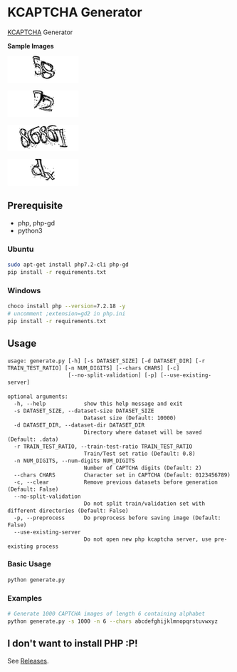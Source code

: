 # KCAPTCHA Generator

[KCAPTCHA](http://www.captcha.ru/en/kcaptcha/) Generator

__Sample Images__

![Sample Image1](samples/58_005205.png)

![Sample Image2](samples/72_001048.png)

![Sample Image3](samples/86861_003054.png)

![Sample Image4](samples/dx_000179.png)

## Prerequisite

- php, php-gd
- python3

### Ubuntu

```sh
sudo apt-get install php7.2-cli php-gd
pip install -r requirements.txt
```

### Windows

```sh
choco install php --version=7.2.18 -y
# uncomment ;extension=gd2 in php.ini
pip install -r requirements.txt
```

## Usage

```
usage: generate.py [-h] [-s DATASET_SIZE] [-d DATASET_DIR] [-r TRAIN_TEST_RATIO] [-n NUM_DIGITS] [--chars CHARS] [-c]
                   [--no-split-validation] [-p] [--use-existing-server]

optional arguments:
  -h, --help            show this help message and exit
  -s DATASET_SIZE, --dataset-size DATASET_SIZE
                        Dataset size (Default: 10000)
  -d DATASET_DIR, --dataset-dir DATASET_DIR
                        Directory where dataset will be saved (Default: .data)
  -r TRAIN_TEST_RATIO, --train-test-ratio TRAIN_TEST_RATIO
                        Train/Test set ratio (Default: 0.8)
  -n NUM_DIGITS, --num-digits NUM_DIGITS
                        Number of CAPTCHA digits (Default: 2)
  --chars CHARS         Character set in CAPTCHA (Default: 0123456789)
  -c, --clear           Remove previous datasets before generation (Default: False)
  --no-split-validation
                        Do not split train/validation set with different directories (Default: False)
  -p, --preprocess      Do preprocess before saving image (Default: False)
  --use-existing-server
                        Do not open new php kcaptcha server, use pre-existing process
```

### Basic Usage

```sh
python generate.py
```

### Examples

```sh
# Generate 1000 CAPTCHA images of length 6 containing alphabet
python generate.py -s 1000 -n 6 --chars abcdefghijklmnopqrstuvwxyz
```

## I don't want to install PHP :P!

See [Releases](https://github.com/ryanking13/kcpatcha-generator/releases).